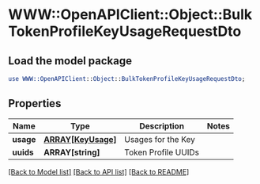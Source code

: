 # WWW::OpenAPIClient::Object::BulkTokenProfileKeyUsageRequestDto

## Load the model package
```perl
use WWW::OpenAPIClient::Object::BulkTokenProfileKeyUsageRequestDto;
```

## Properties
Name | Type | Description | Notes
------------ | ------------- | ------------- | -------------
**usage** | [**ARRAY[KeyUsage]**](KeyUsage.md) | Usages for the Key | 
**uuids** | **ARRAY[string]** | Token Profile UUIDs | 

[[Back to Model list]](../README.md#documentation-for-models) [[Back to API list]](../README.md#documentation-for-api-endpoints) [[Back to README]](../README.md)


